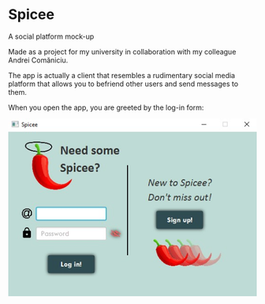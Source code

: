 # Spicee
A social platform mock-up 

Made as a project for my university in collaboration with my colleague Andrei Comăniciu.

The app is actually a client that resembles a rudimentary social media platform that allows you to befriend other users and send messages to them.

When you open the app, you are greeted by the log-in form:

![Log-in panel](images/LogIn.jpg)

